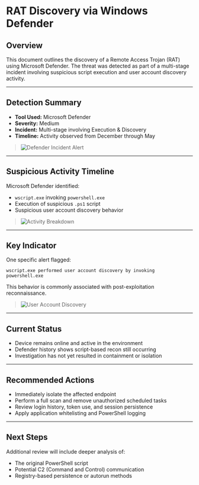# RAT Discovery via Windows Defender

## Overview

This document outlines the discovery of a Remote Access Trojan (RAT) using Microsoft Defender. The threat was detected as part of a multi-stage incident involving suspicious script execution and user account discovery activity.

---

## Detection Summary

- **Tool Used:** Microsoft Defender
- **Severity:** Medium
- **Incident:** Multi-stage involving Execution & Discovery
- **Timeline:** Activity observed from December through May

> ![Defender Incident Alert](images/rat1.png)

---

## Suspicious Activity Timeline

Microsoft Defender identified:

- `wscript.exe` invoking `powershell.exe`
- Execution of suspicious `.ps1` script
- Suspicious user account discovery behavior

> ![Activity Breakdown](images/rat2.png)

---

## Key Indicator

One specific alert flagged:

```plaintext
wscript.exe performed user account discovery by invoking powershell.exe
```

This behavior is commonly associated with post-exploitation reconnaissance.

> ![User Account Discovery](images/rat3.png)

---

## Current Status

- Device remains online and active in the environment
- Defender history shows script-based recon still occurring
- Investigation has not yet resulted in containment or isolation

---

## Recommended Actions

- Immediately isolate the affected endpoint
- Perform a full scan and remove unauthorized scheduled tasks
- Review login history, token use, and session persistence
- Apply application whitelisting and PowerShell logging

---

## Next Steps

Additional review will include deeper analysis of:
- The original PowerShell script
- Potential C2 (Command and Control) communication
- Registry-based persistence or autorun methods
